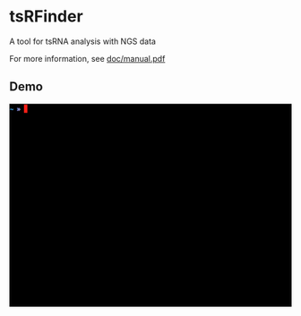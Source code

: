 tsRFinder
=========

A tool for tsRNA analysis with NGS data

For more information, see [doc/manual.pdf][1]

Demo
----
![animated gif demo][2]

[1]: doc/manual.pdf
[2]: doc/demo.gif
